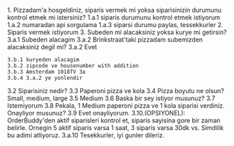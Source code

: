 1.⁠ ⁠Pizzadam'a hosgeldiniz, siparis vermek mi yoksa siparisinizin durumunu kontrol etmek mi istersiniz?
    1.a.1 siparis durumunu kontrol etmek istiyorum
    1.a.2 numaradan api sorgulama
    1.a.3 siparsi durumu paylas, tessekkurler
2.⁠ ⁠Siparis vermek istiyorum
3.⁠ ⁠Subeden mi alacaksiniz yoksa kurye mi getirsin?
    3.a.1 Subeden alacagim
    3.a.2 Brinkstraat'taki pizzadam subemizden alacaksiniz degil mi?
    3.a.2 Evet

    3.b.1 kuryeden alacagim
    3.b.2 zipcode ve housenumber with addition
    3.b.3 Amsterdam 1018TV 3a
    3.b.4 3.a.2 ye yonlendir
3.2 Siparisiniz nedir?
3.3 Paperoni pizza ve kola
3.4 Pizza boyutu ne olsun? Small, medium, large
3.5 Medium
3.6 Baska bir sey istiyor musunuz?
3.7 Istemiyorum
3.8 Pekala, 1 Medium paperoni pizza ve 1 kola siparisi verdiniz. Onayliyor musunuz?
3.9 Evet onayliyorum.
3.10.(OPSIYONEL): OrderBuddy'den aktif siparisleri kontrol et, siparis sayisina gore bir zaman belirle. Ornegin 5 aktif siparis varsa 1 saat, 3 siparis varsa 30dk vs. Simdilik bu adimi atliyoruz.
3.a.10 Tesekkurler, iyi gunler dileriz.